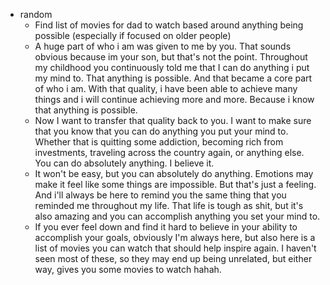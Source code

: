   * random
    * Find list of movies for dad to watch based around anything being possible (especially if focused on older people)
    * A huge part of who i am was given to me by you. That sounds obvious because im your son, but that's not the point. Throughout my childhood you continuously told me that I can do anything i put my mind to. That anything is possible. And that became a core part of who i am. With that quality, i have been able to achieve many things and i will continue achieving more and more. Because i know that anything is possible.
    * Now I want to transfer that quality back to you. I want to make sure that you know that you can do anything you put your mind to. Whether that is quitting some addiction, becoming rich from investments, traveling across the country again, or anything else. You can do absolutely anything. I believe it. 
    * It won't be easy, but you can absolutely do anything. Emotions may make it feel like some things are impossible. But that's just a feeling. And i'll always be here to remind you the same thing that you reminded me throughout my life. That life is tough as shit, but it's also amazing and you can accomplish anything you set your mind to.
    * If you ever feel down and find it hard to believe in your ability to accomplish your goals, obviously I'm always here, but also here is a list of movies you can watch that should help inspire again. I haven't seen most of these, so they may end up being unrelated, but either way, gives you some movies to watch hahah.
